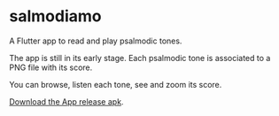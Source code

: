 # salmodiamo
A Flutter app to read and play psalmodic tones.

The app is still in its early stage. Each psalmodic tone is associated to a PNG file with its score.

You can browse, listen each tone, see and zoom its score.

[Download the App release apk](build/app/output/flutter-apk/app-release.apk).

